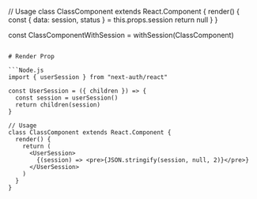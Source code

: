
// Usage
class ClassComponent extends React.Component {
  render() {
    const { data: session, status } = this.props.session
    return null
  }
}

const ClassComponentWithSession = withSession(ClassComponent)
```

# Render Prop

```Node.js
import { userSession } from "next-auth/react"

const UserSession = ({ children }) => {
  const session = userSession()
  return children(session)
}

// Usage
class ClassComponent extends React.Component {
  render() {
    return (
      <UserSession>
        {(session) => <pre>{JSON.stringify(session, null, 2)}</pre>}
      </UserSession>
    )
  }
}

